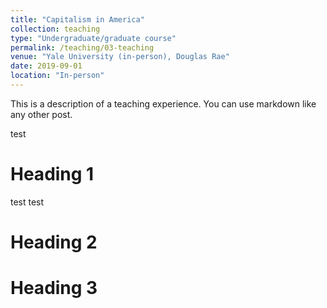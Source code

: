 ```yaml
---
title: "Capitalism in America"
collection: teaching
type: "Undergraduate/graduate course"
permalink: /teaching/03-teaching
venue: "Yale University (in-person), Douglas Rae"
date: 2019-09-01
location: "In-person"
---
```


This is a description of a teaching experience. You can use markdown like any other post.

test

Heading 1
======

test test 

Heading 2
======

Heading 3
======
